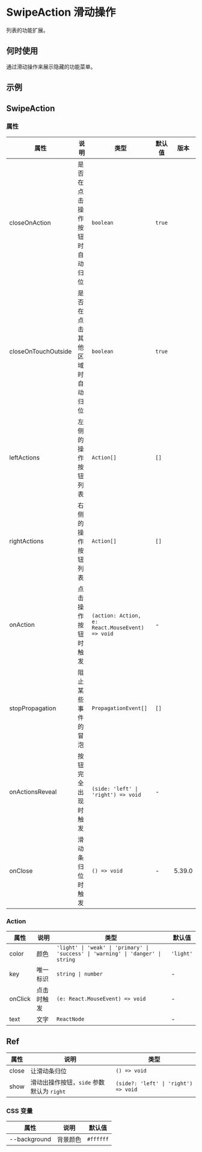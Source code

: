 # SwipeAction 滑动操作

列表的功能扩展。

## 何时使用

通过滑动操作来展示隐藏的功能菜单。

## 示例

<code src="./demos/demo1.tsx"></code>

## SwipeAction

### 属性

| 属性                | 说明                         | 类型                                            | 默认值 | 版本   |
| ------------------- | ---------------------------- | ----------------------------------------------- | ------ | ------ |
| closeOnAction       | 是否在点击操作按钮时自动归位 | `boolean`                                       | `true` |        |
| closeOnTouchOutside | 是否在点击其他区域时自动归位 | `boolean`                                       | `true` |        |
| leftActions         | 左侧的操作按钮列表           | `Action[]`                                      | `[]`   |        |
| rightActions        | 右侧的操作按钮列表           | `Action[]`                                      | `[]`   |        |
| onAction            | 点击操作按钮时触发           | `(action: Action, e: React.MouseEvent) => void` | -      |        |
| stopPropagation     | 阻止某些事件的冒泡           | `PropagationEvent[]`                            | `[]`   |        |
| onActionsReveal     | 按钮完全出现时触发           | `(side: 'left' \| 'right') => void`             | -      |        |
| onClose             | 滑动条归位时触发             | `() => void`                                    | -      | 5.39.0 |

### Action

| 属性    | 说明       | 类型                                                                             | 默认值    |
| ------- | ---------- | -------------------------------------------------------------------------------- | --------- |
| color   | 颜色       | `'light' \| 'weak' \| 'primary' \| 'success' \| 'warning' \| 'danger' \| string` | `'light'` |
| key     | 唯一标识   | `string \| number`                                                               | -         |
| onClick | 点击时触发 | `(e: React.MouseEvent) => void`                                                  | -         |
| text    | 文字       | `ReactNode`                                                                      | -         |

## Ref

| 属性  | 说明                                      | 类型                                 |
| ----- | ----------------------------------------- | ------------------------------------ |
| close | 让滑动条归位                              | `() => void`                         |
| show  | 滑动出操作按钮，`side` 参数默认为 `right` | `(side?: 'left' \| 'right') => void` |

### CSS 变量

| 属性         | 说明     | 默认值    |
| ------------ | -------- | --------- |
| --background | 背景颜色 | `#ffffff` |
